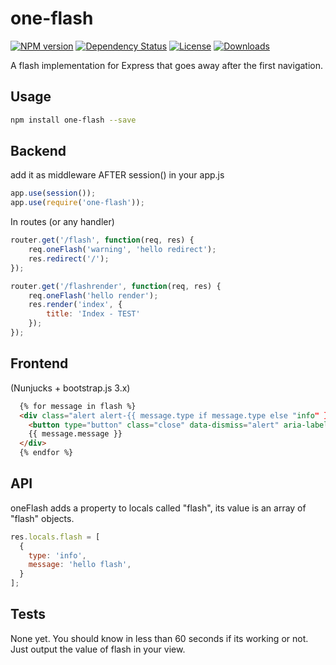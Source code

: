 # one-flash

[![NPM version][npm-image]][npm-url]
[![Dependency Status][david-image]][david-url]
[![License][license-image]][license-url]
[![Downloads][downloads-image]][downloads-url]


A flash implementation for Express that goes away after the first navigation.

## Usage

```bash
npm install one-flash --save
```

## Backend

add it as middleware AFTER session() in your app.js
```js
app.use(session());
app.use(require('one-flash'));
```

In routes (or any handler)
```js
router.get('/flash', function(req, res) {
    req.oneFlash('warning', 'hello redirect');
    res.redirect('/');
});

router.get('/flashrender', function(req, res) {
    req.oneFlash('hello render');
    res.render('index', {
        title: 'Index - TEST'
    });
});
```

## Frontend

(Nunjucks + bootstrap.js 3.x)
```html
  {% for message in flash %}
  <div class="alert alert-{{ message.type if message.type else "info" }} alert-dismissible" role="alert">
    <button type="button" class="close" data-dismiss="alert" aria-label="Close"><span aria-hidden="true">&times;</span></button>
    {{ message.message }}
  </div>
  {% endfor %}
```

## API
oneFlash adds a property to locals called "flash", its value is an array of "flash" objects.
```js
res.locals.flash = [
  {
    type: 'info',
    message: 'hello flash',
  }
];

```

## Tests

None yet. You should know in less than 60 seconds if its working or not. Just output the value of flash in your view.

[npm-image]: https://img.shields.io/npm/v/flash.svg?style=flat-square
[npm-url]: https://npmjs.org/package/flash

[david-image]: https://david-dm.org/logwingzero/one-flash.svg
[david-url]: https://david-dm.org/logwingzero/one-flash

[license-image]: http://img.shields.io/npm/l/one-flash.svg?style=flat-square
[license-url]: LICENSE

[downloads-image]: http://img.shields.io/npm/dm/one-flash.svg?style=flat-square
[downloads-url]: https://npmjs.org/package/one-flash

[gittip-image]: https://img.shields.io/gittip/jonathanong.svg?style=flat-square
[gittip-url]: https://www.gittip.com/lordwingzero/